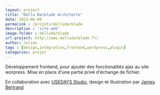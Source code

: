 ```yaml
---
layout: project
title: "Dellu Darblade Architecte"
date: 2013-06-09
permalink : /projets/delludarblade
description : 'site web'
image-folder : delludarblade
url-project: http://www.delludarblade.fr/
author: Julien
tags : [design,intégration,frontend,wordpress,plugin]
categories: projet
---
```


Développement frontend, pour ajouter des fonctionalités ajax au site worpress. Mise en place d'une partie privé d'échange de fichier.

En collaboration avec [USEDAYS Studio](http://www.usedaystudio.com/), design et illustration par [James Bertrand](http://www.jamesbertrand.com/)



